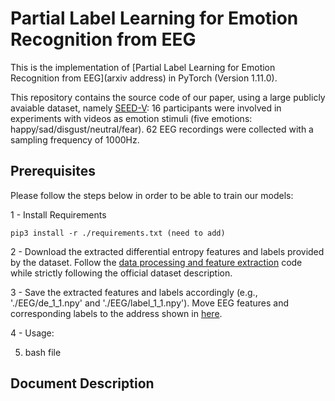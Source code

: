 # Partial Label Learning for Emotion Recognition from EEG
This is the implementation of [Partial Label Learning for Emotion Recognition from EEG](arxiv address) in PyTorch (Version 1.11.0).


This repository contains the source code of our paper, using a large publicly avaiable dataset, namely [SEED-V](https://bcmi.sjtu.edu.cn/home/seed/seed-v.html): 16 participants were involved in experiments with videos as emotion stimuli (five emotions: happy/sad/disgust/neutral/fear). 62 EEG recordings were collected with a sampling frequency of 1000Hz.


## Prerequisites
Please follow the steps below in order to be able to train our models:


1 - Install Requirements

```
pip3 install -r ./requirements.txt (need to add)
```

2 - Download the extracted differential entropy features and labels provided by the dataset. Follow the [data processing and feature extraction](./load_data.py) code while strictly following the official dataset description.


3 - Save the extracted features and labels accordingly (e.g., './EEG/de_1_1.npy' and './EEG/label_1_1.npy'). Move EEG features and corresponding labels to the address shown in [here](./main.py#L37-L38). 


4 - Usage:


5. bash file

 ## Document Description
